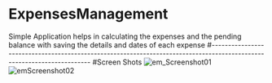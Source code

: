 # ExpensesManagement
Simple Application helps in calculating the expenses and the pending balance with saving the details and dates of each expense
#-----------------------------------------------------------------------------------------------------------------------
#Screen Shots
![em_Screenshot01](https://user-images.githubusercontent.com/77583369/164260788-7c9cf128-a584-4461-9bfa-33d1300cca4e.png)
![emScreenshot02](https://user-images.githubusercontent.com/77583369/164260816-5dc07239-38d7-4662-b090-0882e959639a.png)
